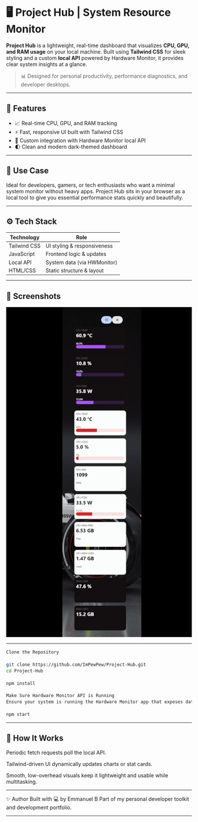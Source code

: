 # 🖥️ Project Hub | System Resource Monitor

**Project Hub** is a lightweight, real-time dashboard that visualizes **CPU, GPU, and RAM usage** on your local machine. Built using **Tailwind CSS** for sleek styling and a custom **local API** powered by Hardware Monitor, it provides clear system insights at a glance.

> 📊 Designed for personal productivity, performance diagnostics, and developer desktops.

---

## 🌟 Features

- 📈 Real-time CPU, GPU, and RAM tracking
- ⚡ Fast, responsive UI built with Tailwind CSS
- 🧩 Custom integration with Hardware Monitor local API
- 🌓 Clean and modern dark-themed dashboard

---

## 🎯 Use Case

Ideal for developers, gamers, or tech enthusiasts who want a minimal system monitor without heavy apps. Project Hub sits in your browser as a local tool to give you essential performance stats quickly and beautifully.

---

## ⚙️ Tech Stack

| Technology     | Role                         |
|----------------|------------------------------|
| Tailwind CSS   | UI styling & responsiveness  |
| JavaScript     | Frontend logic & updates     |
| Local API      | System data (via HWMonitor)  |
| HTML/CSS       | Static structure & layout    |

---

## 📸 Screenshots

<p align="center">
  <img src="./sc.gif" alt="Hub Screenshot" width="600"/>
</p>


---

```bash
Clone the Repository

git clone https://github.com/ImPewPew/Project-Hub.git
cd Project-Hub

npm install

Make Sure Hardware Monitor API is Running
Ensure your system is running the Hardware Monitor app that exposes data via a local API (e.g., localhost:xxxx). Adjust the endpoint in the code if needed.

npm start
```
---

##  🧠 How It Works
Periodic fetch requests poll the local API.

Tailwind-driven UI dynamically updates charts or stat cards.

Smooth, low-overhead visuals keep it lightweight and usable while multitasking.

---

✨ Author
Built with 💻 by Emmanuel B
Part of my personal developer toolkit and development portfolio.

---


